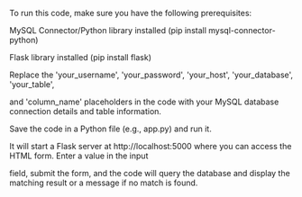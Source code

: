 To run this code, make sure you have the following prerequisites:

MySQL Connector/Python library installed (pip install mysql-connector-python)

Flask library installed (pip install flask)

Replace the 'your_username', 'your_password', 'your_host', 'your_database', 'your_table',

and 'column_name' placeholders in the code with your MySQL database connection details and table information.

Save the code in a Python file (e.g., app.py) and run it.

It will start a Flask server at http://localhost:5000 where you can access the HTML form. Enter a value in the input


field, submit the form, and the code will query the database and display the matching result or a message if no match is found.
